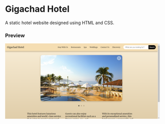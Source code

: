 # Gigachad Hotel

A static hotel website designed using HTML and CSS.

### Preview

![Gigachad Hotel](img/preview.png)